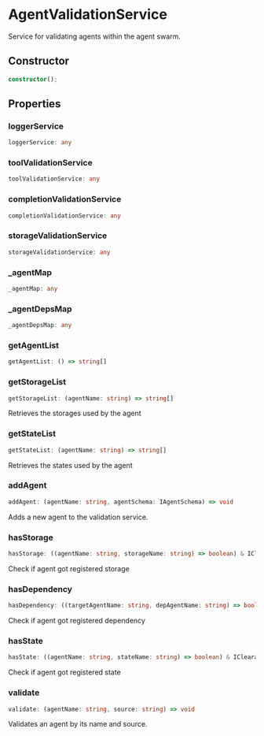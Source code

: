 # AgentValidationService

Service for validating agents within the agent swarm.

## Constructor

```ts
constructor();
```

## Properties

### loggerService

```ts
loggerService: any
```

### toolValidationService

```ts
toolValidationService: any
```

### completionValidationService

```ts
completionValidationService: any
```

### storageValidationService

```ts
storageValidationService: any
```

### _agentMap

```ts
_agentMap: any
```

### _agentDepsMap

```ts
_agentDepsMap: any
```

### getAgentList

```ts
getAgentList: () => string[]
```

### getStorageList

```ts
getStorageList: (agentName: string) => string[]
```

Retrieves the storages used by the agent

### getStateList

```ts
getStateList: (agentName: string) => string[]
```

Retrieves the states used by the agent

### addAgent

```ts
addAgent: (agentName: string, agentSchema: IAgentSchema) => void
```

Adds a new agent to the validation service.

### hasStorage

```ts
hasStorage: ((agentName: string, storageName: string) => boolean) & IClearableMemoize<string> & IControlMemoize<string, boolean>
```

Check if agent got registered storage

### hasDependency

```ts
hasDependency: ((targetAgentName: string, depAgentName: string) => boolean) & IClearableMemoize<string> & IControlMemoize<string, boolean>
```

Check if agent got registered dependency

### hasState

```ts
hasState: ((agentName: string, stateName: string) => boolean) & IClearableMemoize<string> & IControlMemoize<string, boolean>
```

Check if agent got registered state

### validate

```ts
validate: (agentName: string, source: string) => void
```

Validates an agent by its name and source.
